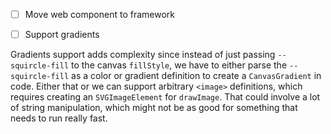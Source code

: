 - [ ] Move web component to framework

- [ ] Support gradients

Gradients support adds complexity since instead of just passing `--squircle-fill` to the canvas `fillStyle`, we have to either parse the `--squircle-fill` as a color or gradient definition to create a `CanvasGradient` in code. Either that or we can support arbitrary `<image>` definitions, which requires creating an `SVGImageElement` for `drawImage`. That could involve a lot of string manipulation, which might not be as good for something that needs to run really fast.
